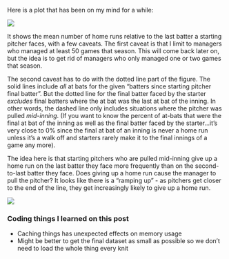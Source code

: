 Here is a plot that has been on my mind for a while:

![](/assets/plots1-1.png)

It shows the mean number of home runs relative to the last batter a
starting pitcher faces, with a few caveats. The first caveat is that I
limit to managers who managed at least 50 games that season. This will
come back later on, but the idea is to get rid of managers who only
managed one or two games that season.

The second caveat has to do with the dotted line part of the figure. The
solid lines include *all* at bats for the given “batters since starting
pitcher final batter”. But the dotted line for the final batter faced by
the starter *excludes* final batters where the at bat was the last at
bat of the inning. In other words, the dashed line only includes
situations where the pitcher was pulled *mid-inning*. (If you want to
know the percent of at-bats that were the final at bat of the inning as
well as the final batter faced by the starter…it’s very close to 0%
since the final at bat of an inning is never a home run unless it’s a
walk off and starters rarely make it to the final innings of a game any
more).

The idea here is that starting pitchers who are pulled mid-inning give
up a home run on the last batter they face more frequently than on the
second-to-last batter they face. Does giving up a home run cause the
manager to pull the pitcher? It looks like there is a “ramping up” - as
pitchers get closer to the end of the line, they get increasingly likely
to give up a home run.

![](/assets/plots2-1.png)

### Coding things I learned on this post

-   Caching things has unexpected effects on memory usage
-   Might be better to get the final dataset as small as possible so we
    don’t need to load the whole thing every knit
